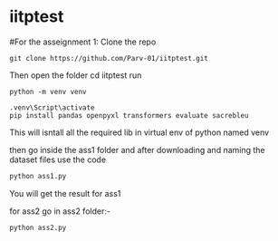 # iitptest

#For the asseignment 1:
Clone the repo 
```
git clone https://github.com/Parv-01/iitptest.git
```
Then open the folder cd iitptest
run
```
python -m venv venv

.venv\Script\activate
pip install pandas openpyxl transformers evaluate sacrebleu
```
This will isntall all the required lib in virtual env of python named venv

then go inside the ass1 folder and after downloading and naming the dataset files 
use the code 
```python
python ass1.py
```
You will get the result for ass1

for ass2 go in ass2 folder:-
```python
python ass2.py
```

